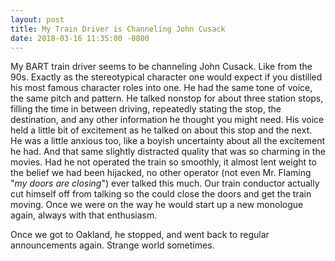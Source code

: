 ```yaml
---
layout: post
title: My Train Driver is Channeling John Cusack
date: 2018-03-16 11:35:00 -0800
---
```


My BART train driver seems to be channeling John Cusack. Like from the 90s. Exactly as the stereotypical character one would expect if you distilled his most famous character roles into one. He had the same tone of voice, the same pitch and pattern. He talked nonstop for about three station stops, filling the time in between driving, repeatedly stating the stop, the destination, and any other information he thought you might need. His voice held a little bit of excitement as he talked on about this stop and the next. He was a little anxious too, like a boyish uncertainty about all the excitement he had. And that same slightly distracted quality that was so charming in the movies. Had he not operated the train so smoothly, it almost lent weight to the belief we had been hijacked, no other operator (not even Mr. Flaming "*my doors are closing*") ever talked this much. Our train conductor actually cut himself off from talking so the could close the doors and get the train moving. Once we were on the way he would start up a new monologue again, always with that enthusiasm.

Once we got to Oakland, he stopped, and went back to regular announcements again. Strange world sometimes.

